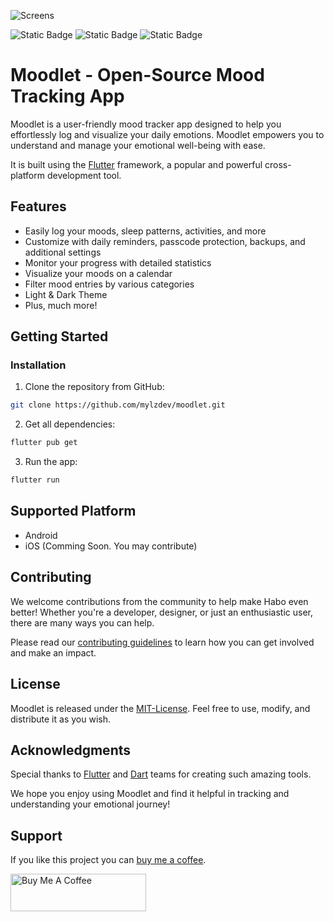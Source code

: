 ![Screens](https://upwork-usw2-prod-agora-file-storage.s3.us-west-2.amazonaws.com/profile/portfolio/thumbnail/01c6140971c2d18ed4709d6f6327320c?response-content-disposition=inline;+filename=%22image_original%22;+filename*=utf-8%27%27image_original&X-Amz-Security-Token=IQoJb3JpZ2luX2VjEPD//////////wEaCXVzLXdlc3QtMiJGMEQCIHx9mASTgqKrfYtHFxA4SD17i964%2BsDjwVsN7GGj5VBJAiBeHxuaBvWL%2B0/1vAR0v/MbaTUh2V/BUT6s8J/KwYsjHyrNBAgpEAAaDDczOTkzOTE3MzgxOSIM7Ht8U7n1aleg/jzfKqoE4NRk9NKK1r9IBMYI1YcoVXnm/KzXwcmeB1%2BHWfjB4VJlY4uiZZz69mlApyLKnhYzfCOvNr4lM2SldLGZLtetqPH%2BPpnvvonYu0OGyLfB9yOLmRMy/65BzPolXlMKXViV/2j3BIB%2BQDPTiMHoootfuK/6US45zIA/7dyYhL7VNEzuOuIQM%2BER8wF8ZhiDlzmMdYp6nBHXRqQFimVydM/5XhqxrYCEKxNVH%2B3aCkpuJ/cYHwlbwX5hmjZNkHKifxuAayThwHLyO%2B1aGfqrFWteKP119MeTEkXz00OWyH2wIQMjz/9YLzcNkIeMUBDhLQ4dz97J51UdFY11lRgO19mfhoxOE3sauJ8qI8lngGNYE%2BpXeDWKhMCUPFqKAoo0gqXyYHsPPaBTGHQxNYZIG19jWHiPPo8X6FygZy/SGprViSDM4Cfk/%2BrgZ1yS1wUT07ArRPkxlbLF9wmvetVowGb/3cU5T6UtpmBSOXR0NdCFm8NK6sIDLTalRPybZH%2BhiJh6wZRPdx9pocrhdo5h3zWkE3iwjD91/9JvFlO3G/0rx/j4Fqzuxw2c7IsdKtGkbJzGlOFkflcGvZV3HWl3DFlncn0PMFmDfC7qD4ggCIn5bssPWr/pJ5NDXz7o44GIb/qijN1wOpTBASQrcuGD9dTx%2B46TxKVjXSTI70e/zY1/0reL5Z1CCbs%2BBK7Q8hXgQhZVwwI0svHh68hBrKcYD/h6OCaFfQttJsUWA4gw%2B%2BWktwY6qAHIa/R4EnQzhAMAtzn/5db4Ii%2B0CiPOKI%2BPPli/YEUHA5g2%2Bv2f1L8HSCdxP1PBbDe/ezMnbDunIV35ENUKnBJ8eCrBI44/3cI07%2BbiPo3rRHEQfZN9ps6zoTje8rv/eYpzX3wIupszx/rjxrwDiF/VDGC1F7053Sk6f1Nr/188HzxXMSf%2BOQMxep0EmvbskM3touZf%2BXdfiBN%2BNWIg1ADM0tvZPiI6UuA=&X-Amz-Algorithm=AWS4-HMAC-SHA256&X-Amz-Date=20240917T080208Z&X-Amz-SignedHeaders=host&X-Amz-Expires=900&X-Amz-Credential=ASIA2YR6PYW57B5BXKCT/20240917/us-west-2/s3/aws4_request&X-Amz-Signature=2f3c8bb5702225d705dde24fdb00794acb1be046286512611d4e37d9ed3def08)

![Static Badge](https://img.shields.io/badge/release_-v1.0.0-blue)
![Static Badge](https://img.shields.io/badge/license_-MIT-red)
![Static Badge](https://img.shields.io/badge/open_-source-cFpmZy)


# Moodlet - Open-Source Mood Tracking App

Moodlet is a user-friendly mood tracker app designed to help you 
effortlessly log and visualize your daily emotions. Moodlet empowers 
you to understand and manage your emotional well-being with ease.

It is built using the [Flutter](https://flutter.dev/) framework, a popular and powerful cross-platform development tool.

## Features

- Easily log your moods, sleep patterns, activities, and more
- Customize with daily reminders, passcode protection, backups, and additional settings
- Monitor your progress with detailed statistics
- Visualize your moods on a calendar
- Filter mood entries by various categories
- Light & Dark Theme
- Plus, much more!

## Getting Started

### Installation

1. Clone the repository from GitHub:

```bash
git clone https://github.com/mylzdev/moodlet.git
```

2. Get all dependencies:
```bash
flutter pub get
```

3. Run the app:

```bash
flutter run
```

## Supported Platform

- Android
- iOS (Comming Soon. You may contribute)

## Contributing

We welcome contributions from the community to help make Habo even better! Whether you're a developer, designer, or just an enthusiastic user, there are many ways you can help. 

Please read our [contributing guidelines](CONTRIBUTING.md) to learn how you can get involved and make an impact.

## License

Moodlet is released under the [MIT-License](LICENSE). Feel free to use, modify, and distribute it as you wish. 

## Acknowledgments

Special thanks to [Flutter](https://flutter.dev/) and [Dart](https://dart.dev/) teams for creating such amazing tools. 

We hope you enjoy using Moodlet and find it helpful in tracking and understanding your emotional journey!

## Support

If you like this project you can [buy me a coffee](https://buymeacoffee.com/bsemcmoralf).

<a href="https://buymeacoffee.com/bsemcmoralf" target="_blank"><img src="https://cdn.buymeacoffee.com/buttons/v2/default-yellow.png" alt="Buy Me A Coffee" style="height: 60px !important;width: 217px !important;" ></a>

